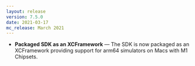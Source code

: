 ```yaml
---
layout: release
version: 7.5.0
date: 2021-03-17
mc_release: March 2021
---
```


* **Packaged SDK as an XCFramework** — The SDK is now packaged as an XCFramework providing support for arm64 simulators on Macs with M1 Chipsets.
